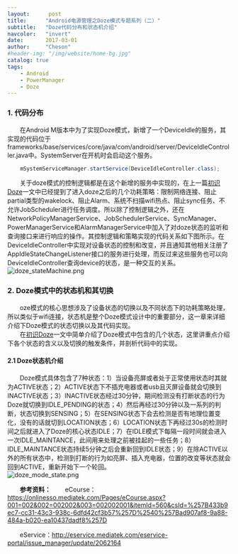 ```yaml
---
layout:      post
title:      "Android电源管理之Doze模式专题系列（二）"
subtitle:   "Doze代码分布和状态机介绍"
navcolor:   "invert"
date:       2017-03-01
author:     "Cheson"
#header-img: "/img/website/home-bg.jpg"
catalog: true
tags:
    - Android
    - PowerManager
    - Doze
---
```


### 1. 代码分布

&emsp;&emsp;在Android M版本中为了实现Doze模式，新增了一个DeviceIdle的服务，其实现的代码位于frameworks/base/services/core/java/com/android/server/DeviceIdleController.java中。SystemServer在开机时会启动这个服务。        
```java
    mSystemServiceManager.startService(DeviceIdleController.class);
```
&emsp;&emsp;关于doze模式的控制逻辑都是在这个新增的服务中实现的，在上一篇[初识Doze](http://chendongqi.me/2017/02/28/pm_doze_MeetDoze/)一文中已经提到了进入doze之后的几个功耗策略：限制网络连接、阻止partial类型的wakelock、阻止Alarm、系统不扫描wifi热点、阻止sync任务、不允许JobScheduler进行任务调度。所以除了控制逻辑之外，还在NetworkPolicyManagerService、JobSchedulerService、SyncManager、PowerManagerService和AlarmManagerService中加入了对doze状态的监听和查询接口来进行响应的操作。其控制逻辑和策略实现的代码关系如下图所示。在DeviceIdleController中实现对设备状态的控制和改变，并且通知其他相关注册了AppIdleStateChangeListener接口的服务进行处理，而反过来这些服务也可以向DeviceIdleController查询device的状态，是一种交互的关系。    
![doze_stateMachine.png](https://chendongqi.github.io/blog/img/2017-02-28-pm_doze/doze_stateMachine.png)    

### 2. Doze模式中的状态机和其切换

&emsp;&emsp;oze模式的核心思想涉及了设备状态的切换以及不同状态下的功耗策略处理，所以类似于wifi连接，状态机是整个Doze模式设计中的重要部分，这一章来详细介绍下Doze模式的状态切换以及其代码实现。    
&emsp;&emsp;在[初识Doze](http://chendongqi.me/2017/02/28/pm_doze_MeetDoze/)一文中简单介绍了Doze模式中包含的几个状态，这里讲重点介绍下各个状态的含义以及切换的触发条件，并剖析代码中的实现。    

#### 2.1 Doze状态机介绍

&emsp;&emsp;Doze模式具体包含了7种状态：1）当设备亮屏或者处于正常使用状态时其就为ACTIVE状态；2）ACTIVE状态下不插充电器或者usb且灭屏设备就会切换到INACTIVE状态；3）INACTIVE状态经过30分钟，期间检测没有打断状态的行为Doze就切换到IDLE_PENDING的状态；4）然后再经过30分钟以及一系列的判断，状态切换到SENSING；5）在SENSING状态下会去检测是否有地理位置变化，没有的话就切到LOCATION状态；6）LOCATION状态下再经过30s的检测时间之后就进入了Doze的核心状态IDLE；7）在IDLE模式下每隔一段时间就会进入一次IDLE_MAINTANCE，此间用来处理之前被挂起的一些任务；8）IDLE_MAINTANCE状态持续5分钟之后会重新回到IDLE状态；9）在除ACTIVE以外的所有状态中，检测到打断的行为如亮屏、插入充电器，位置的改变等状态就会回到ACTIVE，重新开始下一个轮回。    
![doze_mode_state.png](https://chendongqi.github.io/blog/img/2017-02-28-pm_doze/doze_mode_state.png)    

&emsp;&emsp;**参考资料：**
&emsp;&emsp;eCourse：https://onlinesso.mediatek.com/Pages/eCourse.aspx?001=002&002=002002&003=002002001&itemId=560&csId=%257B433b9ec7-cc31-43c3-938c-6dfd42cf3b57%257D%2540%257Bad907af8-9a88-484a-b020-ea10437dadf8%257D    

&emsp;&emsp;eService：http://eservice.mediatek.com/eservice-portal/issue_manager/update/2062164

